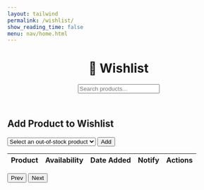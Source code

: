 ```yaml
---
layout: tailwind
permalink: /wishlist/
show_reading_time: false
menu: nav/home.html
---
```


<html lang="en">
<head>
  <meta charset="UTF-8" />
  <meta name="viewport" content="width=device-width, initial-scale=1.0"/>
  <title>My Wishlist</title>
</head>
<body class="bg-gray-100 min-h-screen">

  <!-- Header -->
  <header class="bg-indigo-600 text-white shadow-md">
    <div class="container mx-auto px-4 py-4 flex justify-between items-center">
      <h1 class="text-2xl font-bold">📝 Wishlist</h1>
      <div class="relative w-1/3">
        <input 
          type="text" 
          id="searchInput"
          placeholder="Search products..." 
          class="w-full py-2 px-4 rounded-full text-gray-800 focus:outline-none"
        >
      </div>
    </div>
  </header>

  <!-- Main Section -->
  <main class="container mx-auto px-4 py-6">
    
  <!-- Add to Wishlist -->
  <div class="mb-6">
      <h2 class="text-xl font-semibold mb-2 text-indigo-800">Add Product to Wishlist</h2>
      <form id="wishlistForm" class="flex space-x-4">
        <select id="productDropdown" class="w-1/2 p-2 rounded border">
          <option value="">Select an out-of-stock product</option>
        </select>
        <button 
          type="submit" 
          class="bg-yellow-400 hover:bg-yellow-500 text-blue-800 font-bold py-2 px-4 rounded"
        >Add</button>
      </form>
    </div>

  <!-- Wishlist Table -->
  <div class="bg-white shadow rounded-lg overflow-hidden">
      <table class="min-w-full divide-y divide-gray-200">
        <thead class="bg-indigo-100 text-indigo-800 text-left">
          <tr>
            <th class="px-4 py-2 text-sm font-semibold">Product</th>
            <th class="px-4 py-2 text-sm font-semibold">Availability</th>
            <th class="px-4 py-2 text-sm font-semibold">Date Added</th>
            <th class="px-4 py-2 text-sm font-semibold">Notify</th>
            <th class="px-4 py-2 text-sm font-semibold">Actions</th>
          </tr>
        </thead>
        <tbody id="wishlistTable" class="divide-y divide-gray-100">
          <!-- Dynamically rendered -->
        </tbody>
      </table>
    </div>

  <!-- Pagination -->
   <div class="flex justify-between items-center mt-4">
      <button 
        id="prevBtn" 
        class="bg-gray-300 px-4 py-2 rounded hover:bg-gray-400 disabled:opacity-50"
      >Prev</button>
      <span id="pageNum" class="text-gray-700 font-medium"></span>
      <button 
        id="nextBtn" 
        class="bg-gray-300 px-4 py-2 rounded hover:bg-gray-400 disabled:opacity-50"
      >Next</button>
    </div>
  </main>

<script type="module">
  import { pythonURI, fetchOptions } from "{{site.baseurl}}/assets/js/api/config.js";

  let wishlistData = [];
  let currentPage = 1;
  const itemsPerPage = 5;

  document.addEventListener("DOMContentLoaded", function () {
    loadDropdown();
    loadWishlist();
    document.getElementById("searchInput").addEventListener("input", renderWishlist);
    document.getElementById("addToWishlist").addEventListener("click", addToWishlist);
    document.getElementById("prevPage").addEventListener("click", () => changePage(-1));
    document.getElementById("nextPage").addEventListener("click", () => changePage(1));
  });

  function loadDropdown() {
    fetch(`${pythonURI}/api/inventory`, { ...fetchOptions, method: "GET" })
      .then(res => res.json())
      .then(products => {
        const dropdown = document.getElementById("productDropdown");
        dropdown.innerHTML = products
          .filter(p => p.stock === 0)
          .map(p => `<option value="${p.name}">${p.name}</option>`)  
          .join("");
      });
  }

  function loadWishlist() {
    fetch(`${pythonURI}/api/user`, { method: "GET", credentials: "include" })
      .then(res => res.json())
      .then(user => {
        return fetch(`${pythonURI}/api/wishlist`, {
          ...fetchOptions,
          method: "GET",
          credentials: "include"
        });
      })
      .then(res => res.json())
      .then(data => {
        wishlistData = data;
        renderWishlist();
      });
  }

  function renderWishlist() {
    const searchTerm = document.getElementById("searchInput").value.toLowerCase();
    const tableBody = document.getElementById("wishlistTable");
    const filtered = wishlistData.filter(item => item.name.toLowerCase().includes(searchTerm));
    const totalPages = Math.ceil(filtered.length / itemsPerPage);

    currentPage = Math.max(1, Math.min(currentPage, totalPages));
    const start = (currentPage - 1) * itemsPerPage;
    const pageItems = filtered.slice(start, start + itemsPerPage);

    tableBody.innerHTML = pageItems.map(item => `
      <tr>
        <td class="px-6 py-4 text-gray-800">${item.name}</td>
        <td class="px-6 py-4">
          <input type="checkbox" ${item.notify ? "checked" : ""} onchange="toggleNotify('${item.name}', this.checked)" class="form-checkbox text-blue-500">
        </td>
        <td class="px-6 py-4">
          <button onclick="deleteItem('${item.name}')" class="text-red-600 hover:text-red-800">Delete</button>
        </td>
      </tr>
    `).join("");

    document.getElementById("pageInfo").textContent = `Page ${currentPage} of ${totalPages || 1}`;
  }

  function changePage(delta) {
    currentPage += delta;
    renderWishlist();
  }

  window.toggleNotify = function(name, notify) {
    fetch(`${pythonURI}/api/user`, { method: "GET", credentials: "include" })
      .then(res => res.json())
      .then(user => {
        return fetch(`${pythonURI}/api/wishlist`, {
          ...fetchOptions,
          method: "PATCH",
          headers: { "Content-Type": "application/json" },
          body: JSON.stringify({ name, notify, _name: user.uid }),
          credentials: "include"
        });
      })
      .then(res => res.json())
      .then(() => loadWishlist());
  }

  window.deleteItem = function(name) {
    fetch(`${pythonURI}/api/user`, { method: "GET", credentials: "include" })
      .then(res => res.json())
      .then(user => {
        return fetch(`${pythonURI}/api/wishlist/${name}`, {
          ...fetchOptions,
          method: "DELETE",
          headers: { "Content-Type": "application/json" },
          body: JSON.stringify({ _name: user.uid }),
          credentials: "include"
        });
      })
      .then(res => res.json())
      .then(() => loadWishlist());
  }

  function addToWishlist() {
    const name = document.getElementById("productDropdown").value;
    fetch(`${pythonURI}/api/user`, { method: "GET", credentials: "include" })
      .then(res => res.json())
      .then(user => {
        return fetch(`${pythonURI}/api/wishlist`, {
          ...fetchOptions,
          method: "POST",
          headers: { "Content-Type": "application/json" },
          body: JSON.stringify({ name, notify: true, _name: user.uid }),
          credentials: "include"
        });
      })
      .then(res => res.json())
      .then(() => loadWishlist());
  }
</script>


</body>
</html>
